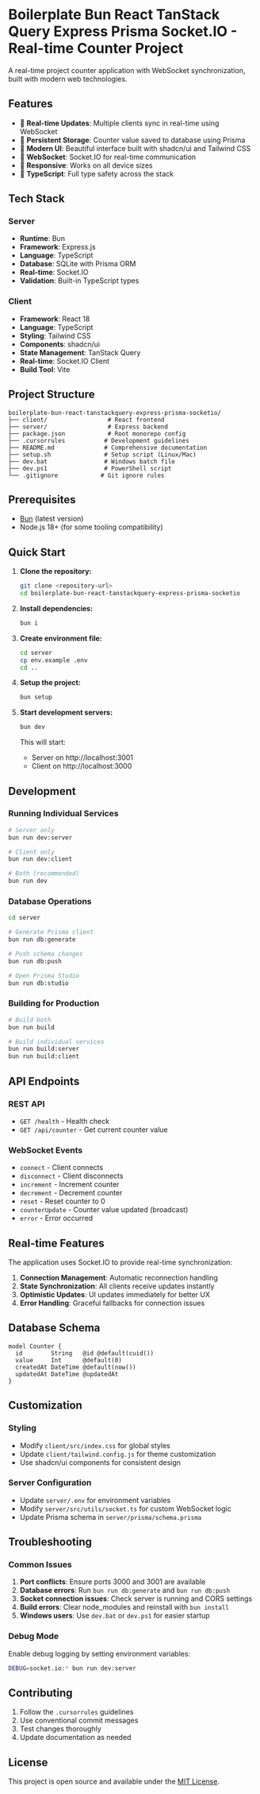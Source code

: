 # Boilerplate Bun React TanStack Query Express Prisma Socket.IO - Real-time Counter Project

A real-time project counter application with WebSocket synchronization, built with modern web technologies.

## Features

- 🚀 **Real-time Updates**: Multiple clients sync in real-time using WebSocket
- 💾 **Persistent Storage**: Counter value saved to database using Prisma
- 🎨 **Modern UI**: Beautiful interface built with shadcn/ui and Tailwind CSS
- 🔌 **WebSocket**: Socket.IO for real-time communication
- 📱 **Responsive**: Works on all device sizes
- 🎯 **TypeScript**: Full type safety across the stack

## Tech Stack

### Server
- **Runtime**: Bun
- **Framework**: Express.js
- **Language**: TypeScript
- **Database**: SQLite with Prisma ORM
- **Real-time**: Socket.IO
- **Validation**: Built-in TypeScript types

### Client
- **Framework**: React 18
- **Language**: TypeScript
- **Styling**: Tailwind CSS
- **Components**: shadcn/ui
- **State Management**: TanStack Query
- **Real-time**: Socket.IO Client
- **Build Tool**: Vite

## Project Structure

```
boilerplate-bun-react-tanstackquery-express-prisma-socketio/
├── client/                 # React frontend
├── server/                 # Express backend
├── package.json            # Root monorepo config
├── .cursorrules           # Development guidelines
├── README.md              # Comprehensive documentation
├── setup.sh               # Setup script (Linux/Mac)
├── dev.bat                # Windows batch file
├── dev.ps1                # PowerShell script
└── .gitignore            # Git ignore rules
```

## Prerequisites

- [Bun](https://bun.sh/) (latest version)
- Node.js 18+ (for some tooling compatibility)

## Quick Start

1. **Clone the repository:**
   ```bash
   git clone <repository-url>
   cd boilerplate-bun-react-tanstackquery-express-prisma-socketio
   ```

2. **Install dependencies:**
   ```bash
   bun i
   ```

3. **Create environment file:**
   ```bash
   cd server
   cp env.example .env
   cd ..
   ```

4. **Setup the project:**
   ```bash
   bun setup
   ```

5. **Start development servers:**
   ```bash
   bun dev
   ```

   This will start:
   - Server on http://localhost:3001
   - Client on http://localhost:3000

## Development

### Running Individual Services

```bash
# Server only
bun run dev:server

# Client only  
bun run dev:client

# Both (recommended)
bun run dev
```

### Database Operations

```bash
cd server

# Generate Prisma client
bun run db:generate

# Push schema changes
bun run db:push

# Open Prisma Studio
bun run db:studio
```

### Building for Production

```bash
# Build both
bun run build

# Build individual services
bun run build:server
bun run build:client
```

## API Endpoints

### REST API
- `GET /health` - Health check
- `GET /api/counter` - Get current counter value

### WebSocket Events
- `connect` - Client connects
- `disconnect` - Client disconnects
- `increment` - Increment counter
- `decrement` - Decrement counter
- `reset` - Reset counter to 0
- `counterUpdate` - Counter value updated (broadcast)
- `error` - Error occurred

## Real-time Features

The application uses Socket.IO to provide real-time synchronization:

1. **Connection Management**: Automatic reconnection handling
2. **State Synchronization**: All clients receive updates instantly
3. **Optimistic Updates**: UI updates immediately for better UX
4. **Error Handling**: Graceful fallbacks for connection issues

## Database Schema

```prisma
model Counter {
  id        String   @id @default(cuid())
  value     Int      @default(0)
  createdAt DateTime @default(now())
  updatedAt DateTime @updatedAt
}
```

## Customization

### Styling
- Modify `client/src/index.css` for global styles
- Update `client/tailwind.config.js` for theme customization
- Use shadcn/ui components for consistent design

### Server Configuration
- Update `server/.env` for environment variables
- Modify `server/src/utils/socket.ts` for custom WebSocket logic
- Update Prisma schema in `server/prisma/schema.prisma`

## Troubleshooting

### Common Issues

1. **Port conflicts**: Ensure ports 3000 and 3001 are available
2. **Database errors**: Run `bun run db:generate` and `bun run db:push`
3. **Socket connection issues**: Check server is running and CORS settings
4. **Build errors**: Clear node_modules and reinstall with `bun install`
5. **Windows users**: Use `dev.bat` or `dev.ps1` for easier startup

### Debug Mode

Enable debug logging by setting environment variables:
```bash
DEBUG=socket.io:* bun run dev:server
```

## Contributing

1. Follow the `.cursorrules` guidelines
2. Use conventional commit messages
3. Test changes thoroughly
4. Update documentation as needed

## License

This project is open source and available under the [MIT License](LICENSE).
